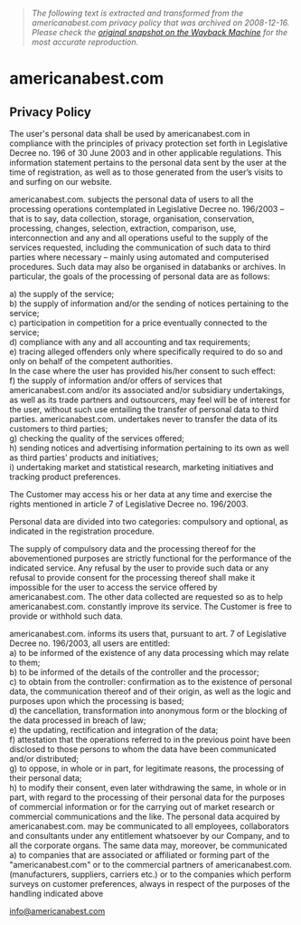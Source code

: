 > *The following text is extracted and transformed from the americanabest.com privacy policy that was archived on 2008-12-16. Please check the [original snapshot on the Wayback Machine](https://web.archive.org/web/20081216011650id_/http%3A//americanabest.com/privacy.php) for the most accurate reproduction.*

# americanabest.com

## Privacy Policy 

The user's personal data shall be used by americanabest.com in compliance with the principles of privacy protection set forth in Legislative Decree no. 196 of 30 June 2003 and in other applicable regulations. This information statement pertains to the personal data sent by the user at the time of registration, as well as to those generated from the user’s visits to and surfing on our website.

americanabest.com. subjects the personal data of users to all the processing operations contemplated in Legislative Decree no. 196/2003 – that is to say, data collection, storage, organisation, conservation, processing, changes, selection, extraction, comparison, use, interconnection and any and all operations useful to the supply of the services requested, including the communication of such data to third parties where necessary – mainly using automated and computerised procedures. Such data may also be organised in databanks or archives. In particular, the goals of the processing of personal data are as follows:

a) the supply of the service;  
b) the supply of information and/or the sending of notices pertaining to the service;  
c) participation in competition for a price eventually connected to the service;  
d) compliance with any and all accounting and tax requirements;  
e) tracing alleged offenders only where specifically required to do so and only on behalf of the competent authorities.  
In the case where the user has provided his/her consent to such effect:  
f) the supply of information and/or offers of services that americanabest.com and/or its associated and/or subsidiary undertakings, as well as its trade partners and outsourcers, may feel will be of interest for the user, without such use entailing the transfer of personal data to third parties. americanabest.com. undertakes never to transfer the data of its customers to third parties;  
g) checking the quality of the services offered;  
h) sending notices and advertising information pertaining to its own as well as third parties’ products and initiatives;  
i) undertaking market and statistical research, marketing initiatives and tracking product preferences.

The Customer may access his or her data at any time and exercise the rights mentioned in article 7 of Legislative Decree no. 196/2003.

Personal data are divided into two categories: compulsory and optional, as indicated in the registration procedure.

The supply of compulsory data and the processing thereof for the abovementioned purposes are strictly functional for the performance of the indicated service. Any refusal by the user to provide such data or any refusal to provide consent for the processing thereof shall make it impossible for the user to access the service offered by americanabest.com. The other data collected are requested so as to help americanabest.com. constantly improve its service. The Customer is free to provide or withhold such data.

americanabest.com. informs its users that, pursuant to art. 7 of Legislative Decree no. 196/2003, all users are entitled:  
a) to be informed of the existence of any data processing which may relate to them;  
b) to be informed of the details of the controller and the processor;  
c) to obtain from the controller: confirmation as to the existence of personal data, the communication thereof and of their origin, as well as the logic and purposes upon which the processing is based;  
d) the cancellation, transformation into anonymous form or the blocking of the data processed in breach of law;  
e) the updating, rectification and integration of the data;  
f) attestation that the operations referred to in the previous point have been disclosed to those persons to whom the data have been communicated and/or distributed;  
g) to oppose, in whole or in part, for legitimate reasons, the processing of their personal data;  
h) to modify their consent, even later withdrawing the same, in whole or in part, with regard to the processing of their personal data for the purposes of commercial information or for the carrying out of market research or commercial communications and the like. The personal data acquired by americanabest.com. may be communicated to all employees, collaborators and consultants under any entitlement whatsoever by our Company, and to all the corporate organs. The same data may, moreover, be communicated a) to companies that are associated or affiliated or forming part of the "americanabest.com" or to the commercial partners of americanabest.com. (manufacturers, suppliers, carriers etc.) or to the companies which perform surveys on customer preferences, always in respect of the purposes of the handling indicated above

[info@americanabest.com](mailto:info@americanabest.com)
